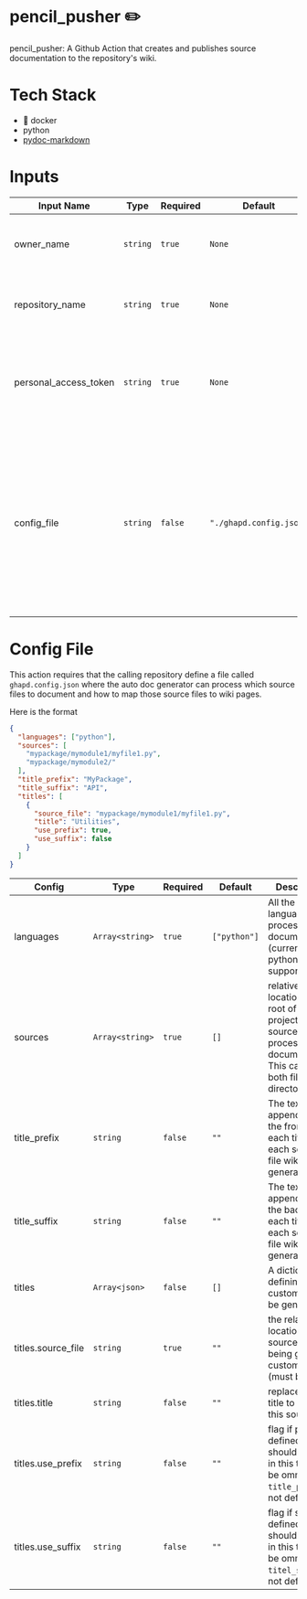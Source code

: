 # pencil_pusher ✏️
pencil_pusher: A Github Action that creates and publishes source documentation to the repository's wiki.

# Tech Stack
- :whale: docker
- python
- [pydoc-markdown](https://pydoc-markdown.readthedocs.io/en/latest/)

# Inputs

| Input Name            | Type     | Required | Default                 | Description                                                                                                                                                             |
|-----------------------|----------|----------|-------------------------|-------------------------------------------------------------------------------------------------------------------------------------------------------------------------|
| owner_name            | `string` | `true`   | `None`                  | The username of the repository owner                                                                                                                                    |
| repository_name       | `string` | `true`   | `None`                  | The name of the repository being accessed                                                                                                                               |
| personal_access_token | `string` | `true`   | `None`                  | A [github personal access token](https://docs.github.com/en/github/authenticating-to-github/creating-a-personal-access-token) with full repository permissions checked. |
| config_file           | `string` | `false`  | `"./ghapd.config.json"` | This is the location of the config file. The config file is where you define which source files should be documented and how they should map to individual wiki pages.  |

# Config File
This action requires that the calling repository define a file called `ghapd.config.json` where the auto doc generator can process which source files to document and how to map those source files to wiki pages. 

Here is the format
```json
{
  "languages": ["python"],
  "sources": [
    "mypackage/mymodule1/myfile1.py",
    "mypackage/mymodule2/"
  ],
  "title_prefix": "MyPackage",
  "title_suffix": "API",
  "titles": [
    {
      "source_file": "mypackage/mymodule1/myfile1.py",
      "title": "Utilities",
      "use_prefix": true,
      "use_suffix": false
    }
  ]
}

```

| Config | Type | Required | Default | Description |
| --- | --- | --- | --- | --- | 
| languages | `Array<string>` | `true` | `["python"]` | All the languages to process for documentation (currently only python is supported) | 
| sources | `Array<string>` | `true` | `[]` | relative locations to the root of the project of source files to process for documentation. This can be both files and directories. | 
| title_prefix | `string` | `false` | `""` | The text to be appended to the front of each title for each source file wiki doc generated | 
| title_suffix | `string` | `false` | `""` | The text to be appended to the back of each title for each source file wiki doc generated | 
| titles | `Array<json>` | `false` | `[]` | A dictionary for defining custom titles to be generated | 
| titles.source_file | `string` | `true` | `""` | the relative location of the source file being given a custom title (must be a file) |
| titles.title | `string` | `false` | `""` | replacement title to use for this source file | 
| titles.use_prefix | `string` | `false` | `""` | flag if prefix defined above should be used in this title (will be ommitted if `title_prefix` is not defined) | 
| titles.use_suffix | `string` | `false` | `""` | flag if suffix defined above should be used in this title (will be ommitted if `titel_suffix` is not defined) |


